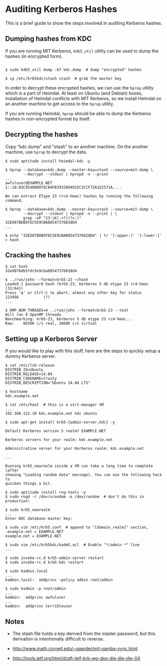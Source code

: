 Auditing Kerberos Hashes
========================

This is a brief guide to show the steps involved in auditing Kerberos hashes.

Dumping hashes from KDC
-----------------------

If you are running MIT Kerberos, ``kdb5_util`` utility can be used to dump
the hashes (in encrypted form).

```

$ sudo kdb5_util dump -b7 kdc.dump  # dump "encrypted" hashes

$ cp /etc/krb5kdc/stash stash  # grab the master key

```

In order to decrypt these encrypted hashes, we can use the ``hprop`` utility
which is a part of Heimdal. At least on Ubuntu (and Debian) boxes, installation
of Heimdal conflicts with MIT Kerberos, so we install Heimdal on an another
machine to get access to the ``hprop`` utility.

If you are running Heimdal, ``hprop`` should be able to dump the Kerberos
hashes in non-encrypted format by itself.

Decrypting the hashes
---------------------

Copy "kdc.dump" and "stash" to an another machine. On the another machine, use
``hprop`` to decrypt the data.

```
$ sudo aptitude install heimdal-kdc -y

$ hprop --database=kdc.dump --master-key=stash --source=mit-dump \
		--decrypt --stdout | hpropd -n --print
...
awfuluser@EXAMPLE.NET 1::18:03C95468D076C84FB3932804915C2CCF72A1E2571A....

We can extract EType 23 (rc4-hmac) hashes by running the following command,

$ hprop --database=kdc.dump --master-key=stash --source=mit-dump \
		--decrypt --stdout | hpropd -n --print | \
		grep -oP "23:\K(.+?)(?=:)"
32ED87BDB5FDC5E9CBA88547376818D4
...

$ echo "32ED87BDB5FDC5E9CBA88547376818D4" | tr '[:upper:]' '[:lower:]' > hash
```

Cracking the hashes
-------------------

```
$ cat hash
32ed87bdb5fdc5e9cba88547376818d4

$ ../run/john --format=krb5-23 ~/hash
Loaded 1 password hash (krb5-23, Kerberos 5 db etype 23 rc4-hmac [32/64])
Press 'q' or Ctrl-C to abort, almost any other key for status
123456           (?)
...

$ OMP_NUM_THREADS=4 ../run/john --format=krb5-23 --test
Will run 4 OpenMP threads
Benchmarking: krb5-23, Kerberos 5 db etype 23 rc4-hmac...
Raw:	8036K c/s real, 2060K c/s virtual
```

Setting up a Kerberos Server
----------------------------

If you would like to play with this stuff, here are the steps to quickly setup
a dummy Kerberos server.

```
$ cat /etc/lsb-release
DISTRIB_ID=Ubuntu
DISTRIB_RELEASE=14.04
DISTRIB_CODENAME=trusty
DISTRIB_DESCRIPTION="Ubuntu 14.04 LTS"

$ hostname
kdc.example.net

$ cat /etc/host  # this is a virt-manager VM
...
192.168.122.10 kdc.example.net kdc ubuntu

$ sudo apt-get install krb5-{admin-server,kdc} -y

Default Kerberos version 5 realm? EXAMPLE.NET

Kerberos servers for your realm: kdc.example.net

Administrative server for your Kerberos realm: kdc.example.net

...

Running krb5_newrealm inside a VM can take a long time to complete (after
showing "Loading random data" message). You can use the following hack to
quicken things a bit.

$ sudo aptitude install rng-tools -y
$ sudo rngd -r /dev/urandom -o /dev/random  # don't do this in production!

$ sudo krb5_newrealm
...
Enter KDC database master key:

$ sudo vim /etc/krb5.conf  # append to "[domain_realm]" section,
.example.net = EXAMPLE.NET
example.net = EXAMPLE.NET

$ sudo vim /etc/krb5kdc/kadm5.acl  # Enable "*/admin *" line
...

$ sudo invoke-rc.d krb5-admin-server restart
$ sudo invoke-rc.d krb5-kdc restart

$ sudo kadmin.local
...
kadmin.local:  addprinc -policy admin root/admin

$ sudo kadmin -p root/admin
...
kadmin:  addprinc awfuluser
...
kadmin:  addprinc terribleuser
```

Notes
-----

* The stash file holds a key derived from the master password, but this
  derivation is intentionally difficult to reverse.

* http://www.math.cornell.edu/~gaarder/mit-samba-sync.html

* http://tools.ietf.org/html/draft-ietf-krb-wg-des-die-die-die-04
